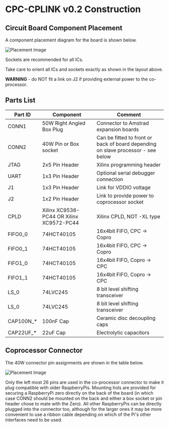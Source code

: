 # CPC-CPLINK v0.2 Construction


## Circuit Board Component Placement

A component placement diagram for the board is shown below.

![Placement Image](https://raw.githubusercontent.com/revaldinho/cpc-cplink/master/doc/cplink_v0.2_placement.png)


Sockets are recommended for all ICs. 

Take care to orient all ICs and sockets exactly as shown in the layout above.

**WARNING** - do NOT fit a link on J2 if providing external power to the co-processor.

## Parts List

| Part ID | Component | Comment | 
|--|--|--|
| CONN1 | 50W Right Angled Box Plug | Connector to Amstrad expansion boards |
| CONN2 | 40W Pin or Box socket | Can be fitted to front or back of board depending on slave processor - see below |
| JTAG | 2x5 Pin Header | Xilinx programming header | 
| UART | 1x3 Pin Header | Optional serial debugger connection | 
| J1 | 1x3 Pin Header | Link for VDDIO voltage |
| J2 | 1x2 Pin Header | Link to provide power to coprocessor socket | 
| CPLD | Xilinx XC9536-PC44 OR Xilinx XC9572-PC44 | Xilinx CPLD, NOT -XL type |
| FIFO0_0 | 74HCT40105 | 16x4bit FIFO, CPC -> Copro | 
| FIFO0_1 | 74HCT40105 | 16x4bit FIFO, CPC -> Copro | 
| FIFO1_0 | 74HCT40105 | 16x4bit FIFO, Copro -> CPC | 
| FIFO1_1 | 74HCT40105 | 16x4bit FIFO, Copro -> CPC | 
| LS_0 | 74LVC245 | 8 bit level shifting transceiver |
| LS_0 | 74LVC245 | 8 bit level shifting transceiver |
| CAP100N_* | 100nF Cap | Ceramic disc decoupling caps | 
| CAP22UF_* | 22uF Cap | Electrolytic capacitors | 

## Coprocessor Connector

The 40W connector pin assignments are shown in the table below.

![Placement Image](https://raw.githubusercontent.com/revaldinho/cpc-cplink/master/doc/cplink_v0.2_40W.png)

Only the left most 26 pins are used in the co-processor connector to make it plug compatible with older RaspberryPis.  Mounting hols are provided for securing a RaspberryPi zero directly on the back of the board (in which case CONN2 should be mounted on the back and either a box socket or pin header chose to mate with the Zero). All other RaspberryPis  can be directly plugged into the connector too, although for the larger ones it may be more convenient to use a ribbon cable  depending on which of the Pi's other interfaces need to be used.  








